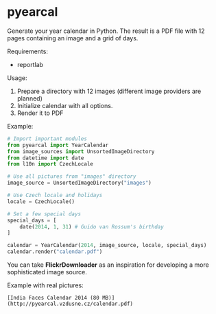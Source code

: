 pyearcal
========
Generate your year calendar in Python. The result is a PDF file with 12 pages containing an image and a grid of days.

Requirements:
* reportlab

Usage:

1. Prepare a directory with 12 images (different image providers are planned)
2. Initialize calendar with all options.
3. Render it to PDF

Example:

```python
# Import important modules
from pyearcal import YearCalendar
from image_sources import UnsortedImageDirectory
from datetime import date
from l10n import CzechLocale

# Use all pictures from "images" directory
image_source = UnsortedImageDirectory("images")

# Use Czech locale and holidays
locale = CzechLocale()

# Set a few special days
special_days = [
    date(2014, 1, 31) # Guido van Rossum's birthday
]

calendar = YearCalendar(2014, image_source, locale, special_days)
calendar.render("calendar.pdf")
```

You can take **FlickrDownloader** as an inspiration for developing a more sophisticated image source.

Example with real pictures:
~~~~~~~~~~~~~~~~~~~~~~~~~~~
[India Faces Calendar 2014 (80 MB)](http://pyearcal.vzdusne.cz/calendar.pdf)